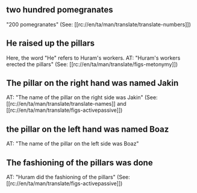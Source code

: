 ## two hundred pomegranates ##

"200 pomegranates" (See: [[rc://en/ta/man/translate/translate-numbers]])

## He raised up the pillars ##

Here, the word "He" refers to Huram's workers. AT: "Huram's workers erected the pillars" (See: [[rc://en/ta/man/translate/figs-metonymy]])

## The pillar on the right hand was named Jakin ##

AT: "The name of the pillar on the right side was Jakin" (See: [[rc://en/ta/man/translate/translate-names]] and [[rc://en/ta/man/translate/figs-activepassive]])

## the pillar on the left hand was named Boaz ##

AT: "The name of the pillar on the left side was Boaz"

## The fashioning of the  pillars was done ##

AT: "Huram did the fashioning of the pillars" (See: [[rc://en/ta/man/translate/figs-activepassive]])